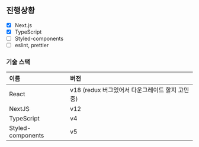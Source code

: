 ## 진행상황
- [x] Next.js
- [x] TypeScript
- [ ] Styled-components
- [ ] eslint, prettier

### 기술 스택
| 이름 | 버전 |
|:---|:---|
| React | v18 (redux 버그있어서 다운그레이드 할지 고민중) |
| NextJS | v12 |
| TypeScript | v4 |
| Styled-components | v5 |

